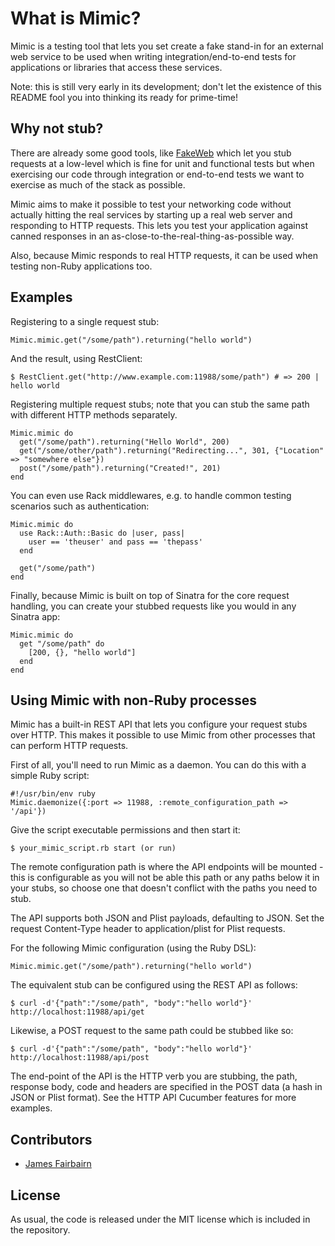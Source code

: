 # What is Mimic?
Mimic is a testing tool that lets you set create a fake stand-in for an external web service to be used when writing integration/end-to-end tests for applications or libraries that access these services.

Note: this is still very early in its development; don't let the existence of this README fool you into thinking its ready for prime-time!

## Why not stub?
There are already some good tools, like [FakeWeb](http://fakeweb.rubyforge.org/) which let you stub requests at a low-level which is fine for unit and functional tests but when exercising our code through integration or end-to-end tests we want to exercise as much of the stack as possible.

Mimic aims to make it possible to test your networking code without actually hitting the real services by starting up a real web server and responding to HTTP requests. This lets you test your application against canned responses in an as-close-to-the-real-thing-as-possible way.

Also, because Mimic responds to real HTTP requests, it can be used when testing non-Ruby applications too.

## Examples

Registering to a single request stub:

    Mimic.mimic.get("/some/path").returning("hello world")
    
And the result, using RestClient:
  
    $ RestClient.get("http://www.example.com:11988/some/path") # => 200 | hello world
  
Registering multiple request stubs; note that you can stub the same path with different HTTP methods separately.

    Mimic.mimic do
      get("/some/path").returning("Hello World", 200)
      get("/some/other/path").returning("Redirecting...", 301, {"Location" => "somewhere else"})
      post("/some/path").returning("Created!", 201)
    end
    
You can even use Rack middlewares, e.g. to handle common testing scenarios such as authentication:

    Mimic.mimic do
      use Rack::Auth::Basic do |user, pass|
        user == 'theuser' and pass == 'thepass'
      end
      
      get("/some/path")
    end
    
Finally, because Mimic is built on top of Sinatra for the core request handling, you can create your stubbed requests like you would in any Sinatra app:

    Mimic.mimic do
      get "/some/path" do
        [200, {}, "hello world"]
      end
    end

## Using Mimic with non-Ruby processes

Mimic has a built-in REST API that lets you configure your request stubs over HTTP. This makes it possible to use Mimic from other processes that can perform HTTP requests.

First of all, you'll need to run Mimic as a daemon. You can do this with a simple Ruby script:

    #!/usr/bin/env ruby
    Mimic.daemonize({:port => 11988, :remote_configuration_path => '/api'})
    
Give the script executable permissions and then start it:

    $ your_mimic_script.rb start (or run)
    
The remote configuration path is where the API endpoints will be mounted - this is configurable as you will not be able this path or any paths below it in your stubs, so choose one that doesn't conflict with the paths you need to stub.

The API supports both JSON and Plist payloads, defaulting to JSON. Set the request Content-Type header to application/plist for Plist requests.

For the following Mimic configuration (using the Ruby DSL):

    Mimic.mimic.get("/some/path").returning("hello world")
    
The equivalent stub can be configured using the REST API as follows:

    $ curl -d'{"path":"/some/path", "body":"hello world"}' http://localhost:11988/api/get
    
Likewise, a POST request to the same path could be stubbed like so:

    $ curl -d'{"path":"/some/path", "body":"hello world"}' http://localhost:11988/api/post

The end-point of the API is the HTTP verb you are stubbing, the path, response body, code and headers are specified in the POST data (a hash in JSON or Plist format). See the HTTP API Cucumber features for more examples.

## Contributors

* [James Fairbairn](http://github.com/jfairbairn)

## License

As usual, the code is released under the MIT license which is included in the repository.

